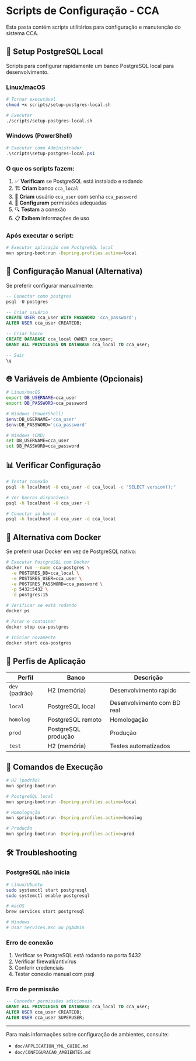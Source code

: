 # Scripts de Configuração - CCA

Esta pasta contém scripts utilitários para configuração e manutenção do sistema CCA.

## 🐘 Setup PostgreSQL Local

Scripts para configurar rapidamente um banco PostgreSQL local para desenvolvimento.

### Linux/macOS

```bash
# Tornar executável
chmod +x scripts/setup-postgres-local.sh

# Executar
./scripts/setup-postgres-local.sh
```

### Windows (PowerShell)

```powershell
# Executar como Administrador
.\scripts\setup-postgres-local.ps1
```

### O que os scripts fazem:

1. ✅ **Verificam** se PostgreSQL está instalado e rodando
2. 🏗️ **Criam** banco `cca_local` 
3. 👤 **Criam** usuário `cca_user` com senha `cca_password`
4. 🔐 **Configuram** permissões adequadas
5. 🔍 **Testam** a conexão
6. 📋 **Exibem** informações de uso

### Após executar o script:

```bash
# Executar aplicação com PostgreSQL local
mvn spring-boot:run -Dspring.profiles.active=local
```

## 🔧 Configuração Manual (Alternativa)

Se preferir configurar manualmente:

```sql
-- Conectar como postgres
psql -U postgres

-- Criar usuário
CREATE USER cca_user WITH PASSWORD 'cca_password';
ALTER USER cca_user CREATEDB;

-- Criar banco
CREATE DATABASE cca_local OWNER cca_user;
GRANT ALL PRIVILEGES ON DATABASE cca_local TO cca_user;

-- Sair
\q
```

## 🌐 Variáveis de Ambiente (Opcionais)

```bash
# Linux/macOS
export DB_USERNAME=cca_user
export DB_PASSWORD=cca_password

# Windows (PowerShell)
$env:DB_USERNAME='cca_user'
$env:DB_PASSWORD='cca_password'

# Windows (CMD)
set DB_USERNAME=cca_user
set DB_PASSWORD=cca_password
```

## 📊 Verificar Configuração

```bash
# Testar conexão
psql -h localhost -U cca_user -d cca_local -c "SELECT version();"

# Ver bancos disponíveis
psql -h localhost -U cca_user -l

# Conectar ao banco
psql -h localhost -U cca_user -d cca_local
```

## 🐳 Alternativa com Docker

Se preferir usar Docker em vez de PostgreSQL nativo:

```bash
# Executar PostgreSQL com Docker
docker run --name cca-postgres \
  -e POSTGRES_DB=cca_local \
  -e POSTGRES_USER=cca_user \
  -e POSTGRES_PASSWORD=cca_password \
  -p 5432:5432 \
  -d postgres:15

# Verificar se está rodando
docker ps

# Parar o container
docker stop cca-postgres

# Iniciar novamente
docker start cca-postgres
```

## 🎯 Perfis de Aplicação

| Perfil | Banco | Descrição |
|--------|-------|-----------|
| `dev` (padrão) | H2 (memória) | Desenvolvimento rápido |
| `local` | PostgreSQL local | Desenvolvimento com BD real |
| `homolog` | PostgreSQL remoto | Homologação |
| `prod` | PostgreSQL produção | Produção |
| `test` | H2 (memória) | Testes automatizados |

## 🚀 Comandos de Execução

```bash
# H2 (padrão)
mvn spring-boot:run

# PostgreSQL local
mvn spring-boot:run -Dspring.profiles.active=local

# Homologação
mvn spring-boot:run -Dspring.profiles.active=homolog

# Produção
mvn spring-boot:run -Dspring.profiles.active=prod
```

## 🛠️ Troubleshooting

### PostgreSQL não inicia

```bash
# Linux/Ubuntu
sudo systemctl start postgresql
sudo systemctl enable postgresql

# macOS
brew services start postgresql

# Windows
# Usar Services.msc ou pgAdmin
```

### Erro de conexão

1. Verificar se PostgreSQL está rodando na porta 5432
2. Verificar firewall/antivírus
3. Conferir credenciais
4. Testar conexão manual com psql

### Erro de permissão

```sql
-- Conceder permissões adicionais
GRANT ALL PRIVILEGES ON DATABASE cca_local TO cca_user;
ALTER USER cca_user CREATEDB;
ALTER USER cca_user SUPERUSER;
```

---

Para mais informações sobre configuração de ambientes, consulte:
- `doc/APPLICATION_YML_GUIDE.md`
- `doc/CONFIGURACAO_AMBIENTES.md`
